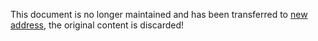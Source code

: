 <!--
 * @Descripttion:
 * @version:
 * @Author: Carl
 * @Date: 2020-10-30 15:10:44
 * @LastEditors: Carl
 * @LastEditTime: 2021-12-10 17:49:22
-->

This document is no longer maintained and has been transferred to [new address](https://coolkit-technologies.github.io/eWeLink-API/), the original content is discarded!
